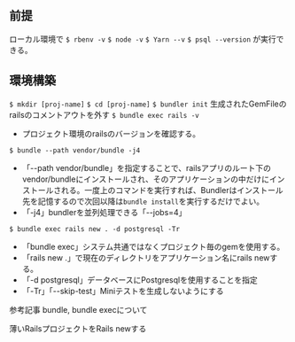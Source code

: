## 前提
ローカル環境で
```$ rbenv -v```
```$ node -v```
```$ Yarn --v```
```$ psql --version```
が実行できる。

## 環境構築
```$ mkdir [proj-name]```
```$ cd [proj-name]```
```$ bundler init```
生成されたGemFileのrailsのコメントアウトを外す
```$ bundle exec rails -v``` 

- プロジェクト環境のrailsのバージョンを確認する。

```$ bundle --path vendor/bundle -j4``` 

- 「--path vendor/bundle」を指定することで、railsアプリのルート下のvendor/bundleにインストールされ、そのアプリケーションの中だけにインストールされる。一度上のコマンドを実行すれば、Bundlerはインストール先を記憶するので次回以降は```bundle install```を実行するだけでよい。
- 「-j4」bundlerを並列処理できる「--jobs=4」

```$ bundle exec rails new . -d postgresql -Tr``` 

- 「bundle exec」システム共通ではなくプロジェクト毎のgemを使用する。
- 「rails new .」で現在のディレクトリをアプリケーション名にrails newする。
- 「-d postgresql」データベースにPostgresqlを使用することを指定
- 「-Tr」「--skip-test」Miniテストを生成しないようにする

参考記事
<a src="https://qiita.com/dawn_628/items/1821d4eef22b9f45eea8">bundle, bundle execについて</a>

<a src="https://qiita.com/shinkuFencer/items/e6b4e24a92f7b34e9f24">薄いRailsプロジェクトをRails newする</a>
